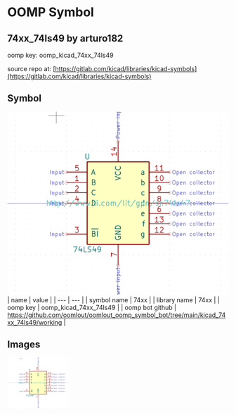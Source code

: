# OOMP Symbol  
## 74xx_74ls49  by arturo182  
  
oomp key: oomp_kicad_74xx_74ls49  
  
source repo at: [https://gitlab.com/kicad/libraries/kicad-symbols](https://gitlab.com/kicad/libraries/kicad-symbols)  
## Symbol  
  
[![working.png](working_600.png)](working.png)  
| name | value | 
| --- | --- | 
| symbol name | 74xx | 
| library name | 74xx | 
| oomp key | oomp_kicad_74xx_74ls49 | 
| oomp bot github | https://github.com/oomlout/oomlout_oomp_symbol_bot/tree/main/kicad_74xx_74ls49/working | 
## Images  
  
[![working.png](working_140.png)](working.png)  
